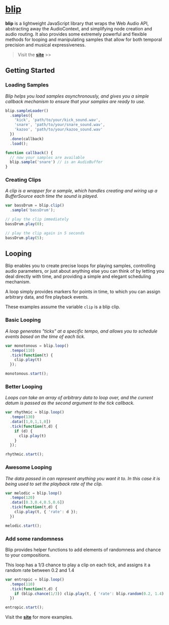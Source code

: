 # [blip](http://jshanley.github.io/blip/)

**blip** is a lightweight JavaScript library that wraps the Web Audio API, abstracting away the AudioContext, and simplifying node creation and audio routing. It also provides some extremely powerful and flexible methods for looping and manipulating samples that allow for both temporal precision and musical expressiveness.

> Visit the [**site**](http://jshanley.github.io/blip/) >>

## Getting Started

### Loading Samples

*Blip helps you load samples asynchronously, and gives you a simple callback mechanism to ensure that your samples are ready to use.*

``` javascript
blip.sampleLoader()
  .samples({
    'kick', 'path/to/your/kick_sound.wav',
    'snare', 'path/to/your/snare_sound.wav',
    'kazoo', 'path/to/your/kazoo_sound.wav'
  })
  .done(callback)
  .load();

function callback() {
  // now your samples are available
  blip.sample('snare') // is an AudioBuffer
}
```

### Creating Clips

*A clip is a wrapper for a sample, which handles creating and wiring up a BufferSource each time the sound is played.*

``` javascript
var bassDrum = blip.clip()
  .sample('bassDrum');

// play the clip immediately
bassDrum.play(0);

// play the clip again in 5 seconds
bassDrum.play(5);
```

## Looping

Blip enables you to create precise loops for playing samples, controlling audio parameters, or just about anything else you can think of by letting you deal directly with time, and providing a simple and elegant scheduling mechanism.

A loop simply provides markers for points in time, to which you can assign arbitrary data, and fire playback events. 

These examples assume the variable `clip` is a blip clip.

### Basic Looping

*A loop generates "ticks" at a specific tempo, and allows you to schedule events based on the time of each tick.*
``` javascript
var monotonous = blip.loop()
  .tempo(110)
  .tick(function(t) {
    clip.play(t)
  });

monotonous.start();
```

### Better Looping

*Loops can take an array of arbitrary data to loop over, and the current datum is passed as the second argument to the tick callback.*

``` javascript
var rhythmic = blip.loop()
  .tempo(130)
  .data([1,0,1,1,0])
  .tick(function(t,d) {
    if (d) {
      clip.play(t)
    }
  });

rhythmic.start();
```

### Awesome Looping

*The data passed in can represent anything you want it to. In this case it is being used to set the playback rate of the clip.*

``` javascript
var melodic = blip.loop()
  .tempo(120)
  .data([0.3,0.4,0.5,0.6])
  .tick(function(t,d) {
    clip.play(t, { 'rate': d });
  })

melodic.start();
```

### Add some randomness

Blip provides helper functions to add elements of randomness and chance to your compositions.

This loop has a 1/3 chance to play a clip on each tick, and assigns it a random rate between 0.2 and 1.4

``` javascript
var entropic = blip.loop()
  .tempo(110)
  .tick(function(t,d) {
    if (blip.chance(1/3)) clip.play(t, { 'rate': blip.random(0.2, 1.4) });
  })

entropic.start();
```

Visit the [**site**](http://jshanley.github.io/blip/) for more examples.


